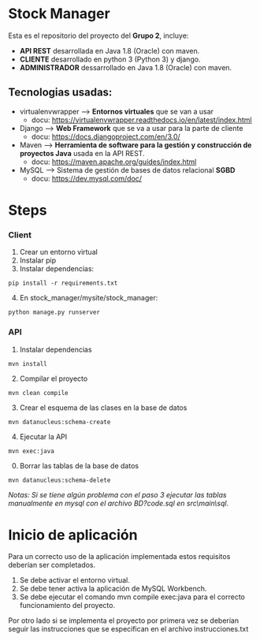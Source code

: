# Stock Manager

Esta es el repositorio del proyecto del **Grupo 2**, incluye:
- **API REST** desarrollada en Java 1.8 (Oracle) con maven.
- **CLIENTE** desarrollado en python 3 (Python 3) y django.
- **ADMINISTRADOR** dessarrollado en Java 1.8 (Oracle) con maven.

## Tecnologias usadas:
-  virtualenvwrapper --> **Entornos virtuales** que se van a usar
   - docu: https://virtualenvwrapper.readthedocs.io/en/latest/index.html 
- Django --> **Web Framework** que se va a usar para la parte de cliente
   - docu: https://docs.djangoproject.com/en/3.0/
- Maven --> **Herramienta de software para la gestión y construcción de proyectos Java** usada en la API REST.
   - docu: https://maven.apache.org/guides/index.html
- MySQL --> Sistema de gestión de bases de datos relacional **SGBD**
   - docu: https://dev.mysql.com/doc/

# Steps
### Client
1. Crear un entorno virtual
2. Instalar pip
3. Instalar dependencias:
~~~ 
pip install -r requirements.txt 
~~~
4. En stock_manager/mysite/stock_manager:
~~~ 
python manage.py runserver
~~~ 
### API
1. Instalar dependencias
~~~ 
mvn install
~~~ 
2. Compilar el proyecto
~~~ 
mvn clean compile
~~~ 
3. Crear el esquema de las clases en la base de datos
~~~ 
mvn datanucleus:schema-create
~~~ 
4. Ejecutar la API
~~~ 
mvn exec:java
~~~ 
0. Borrar las tablas de la base de datos
~~~ 
mvn datanucleus:schema-delete
~~~ 
*Notas: Si se tiene algún problema con el paso 3 ejecutar las tablas manualmente en mysql con el archivo BD?code.sql en src\main\sql.*

# Inicio de aplicación

Para un correcto uso de la aplicación implementada estos requisitos deberían ser completados.
1. Se debe activar el entorno virtual.
2. Se debe tener activa la aplicación de MySQL Workbench.
3. Se debe ejecutar el comando mvn compile exec:java para el correcto funcionamiento del proyecto.

Por otro lado si se implementa el proyecto por primera vez se deberían seguir las instrucciones que se especifican en el archivo instrucciones.txt
